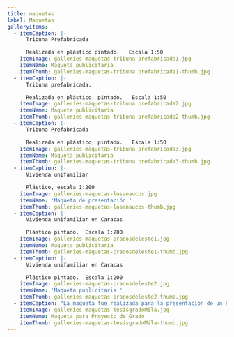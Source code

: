 ```yaml
---
title: maquetas
label: Maquetas
galleryitems:
  - itemCaption: |-
      Tribuna Prefabricada

      Realizada en plástico pintado.   Escala 1:50
    itemImage: galleries-maquetas-tribuna prefabricada1.jpg
    itemName: Maqueta publicitaria
    itemThumb: galleries-maquetas-tribuna prefabricada1-thumb.jpg
  - itemCaption: |-
      Tribuna prefabricada.

      Realizada en plástico, pintado.   Escala 1:50
    itemImage: galleries-maquetas-tribuna prefabricada2.jpg
    itemName: Maqueta publicitaria
    itemThumb: galleries-maquetas-tribuna prefabricada2-thumb.jpg
  - itemCaption: |-
      Tribuna Prefabricada

      Realizada en plástico, pintado.   Escala 1:50
    itemImage: galleries-maquetas-tribuna prefabricada3.jpg
    itemName: Maqueta publicitaria
    itemThumb: galleries-maquetas-tribuna prefabricada3-thumb.jpg
  - itemCaption: |-
      Vivienda unifamiliar 

      Plástico, escala 1:200
    itemImage: galleries-maquetas-losanaucos.jpg
    itemName: 'Maqueta de presentación '
    itemThumb: galleries-maquetas-losanaucos-thumb.jpg
  - itemCaption: |-
      Vivienda unifamiliar en Caracas

      Plástico pintado.  Escala 1:200
    itemImage: galleries-maquetas-pradosdeleste1.jpg
    itemName: Maqueta publicitaria
    itemThumb: galleries-maquetas-pradosdeleste1-thumb.jpg
  - itemCaption: |-
      Vivienda unifamiliar en Caracas

      Plástico pintado.  Escala 1:200
    itemImage: galleries-maquetas-pradosdeleste2.jpg
    itemName: 'Maqueta publicitaria '
    itemThumb: galleries-maquetas-pradosdeleste2-thumb.jpg
  - itemCaption: "La maqueta fue realizada para la presentación de un Proyecto de Grado de una estudiante de arquitectura de la USB-Venezuela en el año 1981\r\n\n\r\n\nCartón de varios espesores\r\n\n\r\n\nEscala 1:200"
    itemImage: galleries-maquetas-tesisgradoMila.jpg
    itemName: Maqueta para Proyecto de Grado
    itemThumb: galleries-maquetas-tesisgradoMila-thumb.jpg
---
```


